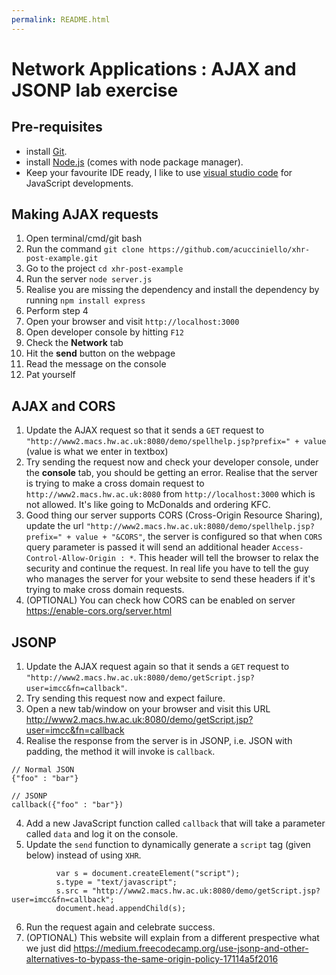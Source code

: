 ```yaml
---
permalink: README.html
---
```


# Network Applications : AJAX and JSONP lab exercise

## Pre-requisites
- install [Git](https://git-scm.com/).
- install [Node.js](https://nodejs.org/en/) (comes with node package manager).
- Keep your favourite IDE ready, I like to use [visual studio code](https://code.visualstudio.com/) for JavaScript developments.


## Making AJAX requests

1. Open terminal/cmd/git bash 
2. Run the command `git clone https://github.com/acucciniello/xhr-post-example.git`
3. Go to the project `cd xhr-post-example`
4. Run the server `node server.js`
5. Realise you are missing the dependency and install the dependency by running `npm install express`
6. Perform step 4
7. Open your browser and visit `http://localhost:3000`
8. Open developer console by hitting `F12`
9. Check the **Network** tab
10. Hit the **send** button on the webpage
11. Read the message on the console
12. Pat yourself

## AJAX and CORS

1. Update the AJAX request so that it sends a `GET` request to `"http://www2.macs.hw.ac.uk:8080/demo/spellhelp.jsp?prefix=" + value` (value is what we enter in textbox)
2. Try sending the request now and check your developer console, under the **console** tab, you should be getting an error. Realise that the server is trying to make a cross domain request to `http://www2.macs.hw.ac.uk:8080` from `http://localhost:3000` which is not allowed. It's like going to McDonalds and ordering KFC.
3. Good thing our server supports CORS (Cross-Origin Resource Sharing), update the url `"http://www2.macs.hw.ac.uk:8080/demo/spellhelp.jsp?prefix=" + value + "&CORS"`, the server is configured so that when `CORS` query parameter is passed it will send an additional header `Access-Control-Allow-Origin : *`. This header will tell the browser to relax the security and continue the request. In real life you have to tell the guy who manages the server for your website to send these headers if it's trying to make cross domain requests.
4. (OPTIONAL) You can check how CORS can be enabled on server https://enable-cors.org/server.html

## JSONP

1. Update the AJAX request again so that it sends a `GET` request to `"http://www2.macs.hw.ac.uk:8080/demo/getScript.jsp?user=imcc&fn=callback"`.
2. Try sending this request now and expect failure.
3. Open a new tab/window on your browser and visit this URL http://www2.macs.hw.ac.uk:8080/demo/getScript.jsp?user=imcc&fn=callback
3. Realise the response from the server is in JSONP, i.e. JSON with padding, the method it will invoke is `callback`.
```
// Normal JSON
{"foo" : "bar"}

// JSONP
callback({"foo" : "bar"})
```
4. Add a new JavaScript function called `callback` that will take a parameter called `data` and log it on the console.
5. Update the `send` function to dynamically generate a `script` tag (given below) instead of using `XHR`. 
```
          var s = document.createElement("script");
          s.type = "text/javascript";
          s.src = "http://www2.macs.hw.ac.uk:8080/demo/getScript.jsp?user=imcc&fn=callback";
          document.head.appendChild(s);
```
6. Run the request again and celebrate success.
7. (OPTIONAL) This website will explain from a different prespective what we just did https://medium.freecodecamp.org/use-jsonp-and-other-alternatives-to-bypass-the-same-origin-policy-17114a5f2016
